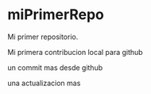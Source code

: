# miPrimerRepo

Mi primer repositorio.

Mi primera contribucion local para github

un commit mas desde github

una actualizacion mas
